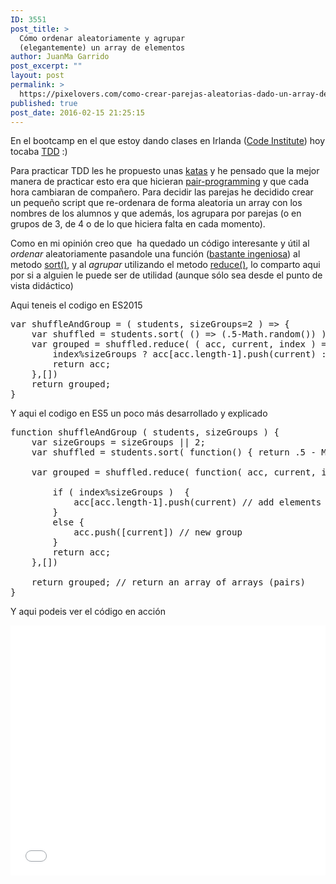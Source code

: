 ```yaml
---
ID: 3551
post_title: >
  Cómo ordenar aleatoriamente y agrupar
  (elegantemente) un array de elementos
author: JuanMa Garrido
post_excerpt: ""
layout: post
permalink: >
  https://pixelovers.com/como-crear-parejas-aleatorias-dado-un-array-de-elementos/
published: true
post_date: 2016-02-15 21:25:15
---
```

En el bootcamp en el que estoy dando clases en Irlanda (<a href="http://www.codeinstitute.net/" target="_blank">Code Institute</a>) hoy tocaba <a href="https://en.wikipedia.org/wiki/Test-driven_development">TDD</a> :)

Para practicar TDD les he propuesto unas <a href="https://github.com/juanmaguitar/exercises-katas-js" target="_blank">katas</a> y he pensado que la mejor manera de practicar esto era que hicieran <a href="https://en.wikipedia.org/wiki/Pair_programming" target="_blank">pair-programming</a> y que cada hora cambiaran de compañero. Para decidir las parejas he decidido crear un pequeño script que re-ordenara de forma aleatoria un array con los nombres de los alumnos y que además, los agrupara por parejas (o en grupos de 3, de 4 o de lo que hiciera falta en cada momento).

<!--more-->Como en mi opinión creo que  ha quedado un código interesante y útil al <em>ordenar</em> aleatoriamente pasandole una función (<a href="http://stackoverflow.com/a/18650169">bastante ingeniosa</a>) al metodo <a href="https://developer.mozilla.org/es/docs/Web/JavaScript/Referencia/Objetos_globales/Array/sort" target="_blank">sort()</a>, y al <em>agrupar</em> utilizando el metodo <a href="https://developer.mozilla.org/es/docs/Web/JavaScript/Referencia/Objetos_globales/Array/reduce" target="_blank">reduce()</a>, lo comparto aqui por si a alguien le puede ser de utilidad (aunque sólo sea desde el punto de vista didáctico)

Aqui teneis el codigo en ES2015

<pre class="lang:js decode:true" title="shuffleAndGroup ES2015">var shuffleAndGroup = ( students, sizeGroups=2 ) =&gt; {
    var shuffled = students.sort( () =&gt; (.5-Math.random()) )
    var grouped = shuffled.reduce( ( acc, current, index ) =&gt; {
        index%sizeGroups ? acc[acc.length-1].push(current) : acc.push([current]);
        return acc;
    },[])
    return grouped;
}</pre>

Y aqui el codigo en ES5 un poco más desarrollado y explicado

<pre class="lang:js decode:true " title="shuffleAndGroup ES5">function shuffleAndGroup ( students, sizeGroups ) {
    var sizeGroups = sizeGroups || 2;
    var shuffled = students.sort( function() { return .5 - Math.random(); })

    var grouped = shuffled.reduce( function( acc, current, index, array ) {
        
        if ( index%sizeGroups )  { 
            acc[acc.length-1].push(current) // add elements to the group
        }
        else { 
            acc.push([current]) // new group
        }
        return acc;
    },[])

    return grouped; // return an array of arrays (pairs)
}</pre>

Y aqui podeis ver el código en acción

<iframe width="100%" height="400" src="//jsfiddle.net/juanma/tvLff1rn/embedded/js,result/" allowfullscreen="allowfullscreen" frameborder="0"></iframe>